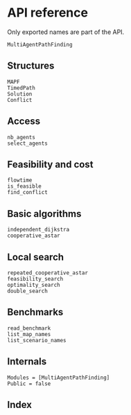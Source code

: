 # API reference

Only exported names are part of the API.

```@docs
MultiAgentPathFinding
```

## Structures

```@docs
MAPF
TimedPath
Solution
Conflict
```

## Access

```@docs
nb_agents
select_agents
```

## Feasibility and cost

```@docs
flowtime
is_feasible
find_conflict
```

## Basic algorithms

```@docs
independent_dijkstra
cooperative_astar
```

## Local search

```@docs
repeated_cooperative_astar
feasibility_search
optimality_search
double_search
```

## Benchmarks

```@docs
read_benchmark
list_map_names
list_scenario_names
```

## Internals

```@autodocs
Modules = [MultiAgentPathFinding]
Public = false
```

## Index

```@index
```
